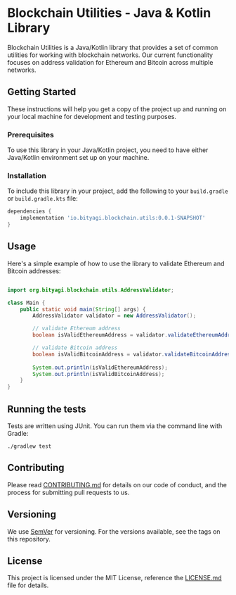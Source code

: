 # Blockchain Utilities - Java & Kotlin Library

Blockchain Utilities is a Java/Kotlin library that provides a set of common utilities for working with blockchain networks.
Our current functionality focuses on address validation for Ethereum and Bitcoin across multiple networks.

## Getting Started

These instructions will help you get a copy of the project up and running on your local machine for development and testing purposes.

### Prerequisites

To use this library in your Java/Kotlin project, you need to have either Java/Kotlin environment set up on your machine.

### Installation

To include this library in your project, add the following to your `build.gradle` or `build.gradle.kts` file:

```gradle
dependencies {
    implementation 'io.bityagi.blockchain.utils:0.0.1-SNAPSHOT'
}
```

## Usage
Here's a simple example of how to use the library to validate Ethereum and Bitcoin addresses:
```java

import org.bityagi.blockchain.utils.AddressValidator;

class Main {
    public static void main(String[] args) {
        AddressValidator validator = new AddressValidator();

        // validate Ethereum address
        boolean isValidEthereumAddress = validator.validateEthereumAddress("0x...", "mainnet");

        // validate Bitcoin address
        boolean isValidBitcoinAddress = validator.validateBitcoinAddress("1A1zP1eP5QGefi2DMPTfTL5SLmv7DivfNa", "mainnet");
        
        System.out.println(isValidEthereumAddress);
        System.out.println(isValidBitcoinAddress);
    }
}
```

## Running the tests
Tests are written using JUnit. You can run them via the command line with Gradle:
```shell
./gradlew test
```

## Contributing
Please read [CONTRIBUTING.md](CONTRIBUTING.md) for details on our code of conduct, and the process for submitting pull requests to us.

## Versioning
We use [SemVer](https://semver.org/) for versioning. For the versions available, see the tags on this repository.

## License
This project is licensed under the MIT License, reference the [LICENSE.md](LICENSE.md) file for details.
